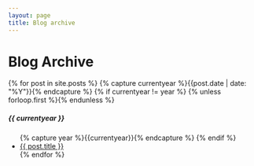 ```yaml
---
layout: page
title: Blog archive
---
```

<div class="page-content wc-container">
	<div class="post">
		<h1>Blog Archive</h1>  
		{% for post in site.posts %}
			{% capture currentyear %}{{post.date | date: "%Y"}}{% endcapture %}
			{% if currentyear != year %}
				{% unless forloop.first %}</ul>{% endunless %}
					<h5>{{ currentyear }}</h5>
					<ul class="posts">
					{% capture year %}{{currentyear}}{% endcapture %} 
				{% endif %}
			<li><a href="{{ post.url | prepend: site.baseurl | prepend: site.url}}">{{ post.title }}</a></li>
	{% endfor %}
